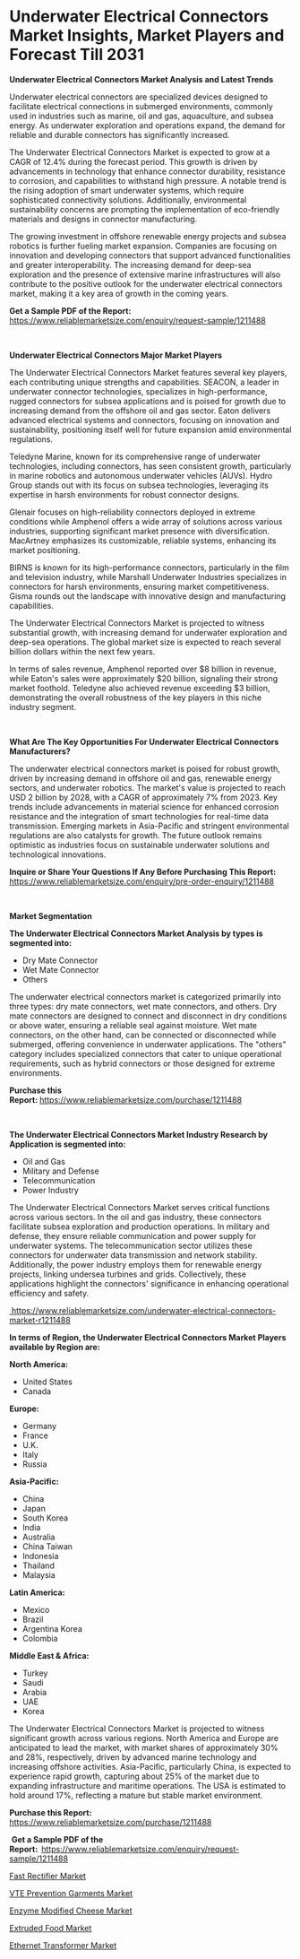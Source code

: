 <p><h1>Underwater Electrical Connectors Market Insights, Market Players and Forecast Till 2031</h1></p><p><strong>Underwater Electrical Connectors Market Analysis and Latest Trends</strong></p>
<p><p>Underwater electrical connectors are specialized devices designed to facilitate electrical connections in submerged environments, commonly used in industries such as marine, oil and gas, aquaculture, and subsea energy. As underwater exploration and operations expand, the demand for reliable and durable connectors has significantly increased. </p><p>The Underwater Electrical Connectors Market is expected to grow at a CAGR of 12.4% during the forecast period. This growth is driven by advancements in technology that enhance connector durability, resistance to corrosion, and capabilities to withstand high pressure. A notable trend is the rising adoption of smart underwater systems, which require sophisticated connectivity solutions. Additionally, environmental sustainability concerns are prompting the implementation of eco-friendly materials and designs in connector manufacturing. </p><p>The growing investment in offshore renewable energy projects and subsea robotics is further fueling market expansion. Companies are focusing on innovation and developing connectors that support advanced functionalities and greater interoperability. The increasing demand for deep-sea exploration and the presence of extensive marine infrastructures will also contribute to the positive outlook for the underwater electrical connectors market, making it a key area of growth in the coming years.</p></p>
<p><strong>Get a Sample PDF of the Report:&nbsp;</strong> <a href="https://www.reliablemarketsize.com/enquiry/request-sample/1211488?utm_campaign=1103&utm_medium=2&utm_source=Github&utm_content=ia&utm_term=17122024&utm_id=underwater-electrical-connectors">https://www.reliablemarketsize.com/enquiry/request-sample/1211488</a></p>
<p>&nbsp;</p>
<p><strong>Underwater Electrical Connectors Major Market Players</strong></p>
<p><p>The Underwater Electrical Connectors Market features several key players, each contributing unique strengths and capabilities. SEACON, a leader in underwater connector technologies, specializes in high-performance, rugged connectors for subsea applications and is poised for growth due to increasing demand from the offshore oil and gas sector. Eaton delivers advanced electrical systems and connectors, focusing on innovation and sustainability, positioning itself well for future expansion amid environmental regulations.</p><p>Teledyne Marine, known for its comprehensive range of underwater technologies, including connectors, has seen consistent growth, particularly in marine robotics and autonomous underwater vehicles (AUVs). Hydro Group stands out with its focus on subsea technologies, leveraging its expertise in harsh environments for robust connector designs.</p><p>Glenair focuses on high-reliability connectors deployed in extreme conditions while Amphenol offers a wide array of solutions across various industries, supporting significant market presence with diversification. MacArtney emphasizes its customizable, reliable systems, enhancing its market positioning.</p><p>BIRNS is known for its high-performance connectors, particularly in the film and television industry, while Marshall Underwater Industries specializes in connectors for harsh environments, ensuring market competitiveness. Gisma rounds out the landscape with innovative design and manufacturing capabilities.</p><p>The Underwater Electrical Connectors Market is projected to witness substantial growth, with increasing demand for underwater exploration and deep-sea operations. The global market size is expected to reach several billion dollars within the next few years.</p><p>In terms of sales revenue, Amphenol reported over $8 billion in revenue, while Eaton's sales were approximately $20 billion, signaling their strong market foothold. Teledyne also achieved revenue exceeding $3 billion, demonstrating the overall robustness of the key players in this niche industry segment.</p></p>
<p>&nbsp;</p>
<p><strong>What Are The Key Opportunities For Underwater Electrical Connectors Manufacturers?</strong></p>
<p><p>The underwater electrical connectors market is poised for robust growth, driven by increasing demand in offshore oil and gas, renewable energy sectors, and underwater robotics. The market's value is projected to reach USD 2 billion by 2028, with a CAGR of approximately 7% from 2023. Key trends include advancements in material science for enhanced corrosion resistance and the integration of smart technologies for real-time data transmission. Emerging markets in Asia-Pacific and stringent environmental regulations are also catalysts for growth. The future outlook remains optimistic as industries focus on sustainable underwater solutions and technological innovations.</p></p>
<p><strong>Inquire or Share Your Questions If Any Before Purchasing This Report:</strong> <a href="https://www.reliablemarketsize.com/enquiry/pre-order-enquiry/1211488?utm_campaign=1103&utm_medium=2&utm_source=Github&utm_content=ia&utm_term=17122024&utm_id=underwater-electrical-connectors">https://www.reliablemarketsize.com/enquiry/pre-order-enquiry/1211488</a></p>
<p>&nbsp;</p>
<p><strong>Market Segmentation</strong></p>
<p><strong>The Underwater Electrical Connectors Market Analysis by types is segmented into:</strong></p>
<p><ul><li>Dry Mate Connector</li><li>Wet Mate Connector</li><li>Others</li></ul></p>
<p><p>The underwater electrical connectors market is categorized primarily into three types: dry mate connectors, wet mate connectors, and others. Dry mate connectors are designed to connect and disconnect in dry conditions or above water, ensuring a reliable seal against moisture. Wet mate connectors, on the other hand, can be connected or disconnected while submerged, offering convenience in underwater applications. The "others" category includes specialized connectors that cater to unique operational requirements, such as hybrid connectors or those designed for extreme environments.</p></p>
<p><strong>Purchase this Report:&nbsp;</strong><a href="https://www.reliablemarketsize.com/purchase/1211488?utm_campaign=1103&utm_medium=2&utm_source=Github&utm_content=ia&utm_term=17122024&utm_id=underwater-electrical-connectors">https://www.reliablemarketsize.com/purchase/1211488</a></p>
<p>&nbsp;</p>
<p><strong>The Underwater Electrical Connectors Market Industry Research by Application is segmented into:</strong></p>
<p><ul><li>Oil and Gas</li><li>Military and Defense</li><li>Telecommunication</li><li>Power Industry</li></ul></p>
<p><p>The Underwater Electrical Connectors Market serves critical functions across various sectors. In the oil and gas industry, these connectors facilitate subsea exploration and production operations. In military and defense, they ensure reliable communication and power supply for underwater systems. The telecommunication sector utilizes these connectors for underwater data transmission and network stability. Additionally, the power industry employs them for renewable energy projects, linking undersea turbines and grids. Collectively, these applications highlight the connectors' significance in enhancing operational efficiency and safety.</p></p>
<p><a href="https://www.reliablemarketsize.com/underwater-electrical-connectors-market-r1211488?utm_campaign=1103&utm_medium=2&utm_source=Github&utm_content=ia&utm_term=17122024&utm_id=underwater-electrical-connectors">&nbsp;https://www.reliablemarketsize.com/underwater-electrical-connectors-market-r1211488</a></p>
<p><strong>In terms of Region, the Underwater Electrical Connectors Market Players available by Region are:</strong></p>
<p>
    <p> <strong> North America: </strong>
        <ul>
            <li>United States</li>
            <li>Canada</li>
        </ul>
        </p> 
    <p> <strong> Europe: </strong>
        <ul>
            <li>Germany</li>
            <li>France</li>
            <li>U.K.</li>
            <li>Italy</li>
            <li>Russia</li>
        </ul>
        </p> 
    <p> <strong> Asia-Pacific: </strong>
        <ul>
            <li>China</li>
            <li>Japan</li>
            <li>South Korea</li>
            <li>India</li>
            <li>Australia</li>
            <li>China Taiwan</li>
            <li>Indonesia</li>
            <li>Thailand</li>
            <li>Malaysia</li>
        </ul>
        </p> 
    <p> <strong> Latin America: </strong>
        <ul>
            <li>Mexico</li>
            <li>Brazil</li>
            <li>Argentina Korea</li>
            <li>Colombia</li>
        </ul>
        </p> 
    <p> <strong> Middle East & Africa: </strong>
        <ul>
            <li>Turkey</li>
            <li>Saudi</li>
            <li>Arabia</li>
            <li>UAE</li>
            <li>Korea</li>
        </ul>
    </p>
    </p>
<p><p>The Underwater Electrical Connectors Market is projected to witness significant growth across various regions. North America and Europe are anticipated to lead the market, with market shares of approximately 30% and 28%, respectively, driven by advanced marine technology and increasing offshore activities. Asia-Pacific, particularly China, is expected to experience rapid growth, capturing about 25% of the market due to expanding infrastructure and maritime operations. The USA is estimated to hold around 17%, reflecting a mature but stable market environment.</p></p>
<p><strong>Purchase this Report: </strong><a href="https://www.reliablemarketsize.com/purchase/1211488?utm_campaign=1103&utm_medium=2&utm_source=Github&utm_content=ia&utm_term=17122024&utm_id=underwater-electrical-connectors">https://www.reliablemarketsize.com/purchase/1211488</a></p>
<p>&nbsp;<strong>Get a Sample PDF of the Report:&nbsp;&nbsp;</strong><a href="https://www.reliablemarketsize.com/enquiry/request-sample/1211488?utm_campaign=1103&utm_medium=2&utm_source=Github&utm_content=ia&utm_term=17122024&utm_id=underwater-electrical-connectors">https://www.reliablemarketsize.com/enquiry/request-sample/1211488</a></p>
<p><strong></strong></p>
<p><p><a href="https://www.linkedin.com/pulse/f-my-mkt-intel-xkfif?utm_campaign=1103&utm_medium=2&utm_source=Github&utm_content=ia&utm_term=17122024&utm_id=underwater-electrical-connectors">Fast Rectifier Market</a></p><p><a href="https://github.com/gdfhhhj/Market-Research-Report-List-7/blob/main/vte-prevention-garments-market.md?utm_campaign=1103&utm_medium=2&utm_source=Github&utm_content=ia&utm_term=17122024&utm_id=underwater-electrical-connectors">VTE Prevention Garments Market</a></p><p><a href="https://www.linkedin.com/pulse/comprehensive-market-analysis-enzyme-modified-cheese-trends-grehc?utm_campaign=1103&utm_medium=2&utm_source=Github&utm_content=ia&utm_term=17122024&utm_id=underwater-electrical-connectors">Enzyme Modified Cheese Market</a></p><p><a href="https://www.linkedin.com/pulse/extruded-food-market-research-report-in-depth-analysis-current-vgaqc?utm_campaign=1103&utm_medium=2&utm_source=Github&utm_content=ia&utm_term=17122024&utm_id=underwater-electrical-connectors">Extruded Food Market</a></p><p><a href="https://www.linkedin.com/pulse/ethernet-transformer-market-outlook-share-analysis-growth-lv0gf?utm_campaign=1103&utm_medium=2&utm_source=Github&utm_content=ia&utm_term=17122024&utm_id=underwater-electrical-connectors">Ethernet Transformer Market</a></p></p>